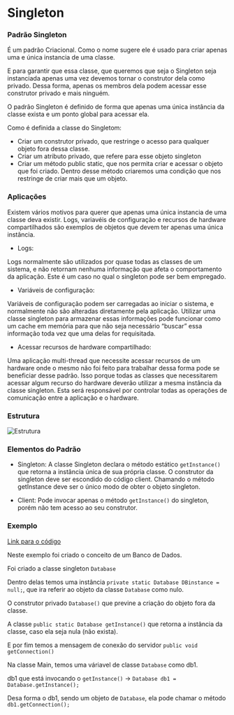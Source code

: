 # Singleton

### Padrão Singleton

É um padrão Criacional. Como o nome sugere ele é usado para criar apenas uma e única instancia de uma classe.  

E para garantir que essa classe, que queremos que seja o Singleton seja instanciada apenas uma vez devemos tornar o construtor dela como privado. Dessa forma, apenas os membros dela podem acessar esse construtor privado e mais ninguém.  

O padrão Singleton é definido de forma que apenas uma única instância da classe exista e um ponto global para acessar ela.

Como é definida a classe do Singletom:
- Criar um construtor privado, que restringe o acesso para qualquer objeto fora dessa classe.
- Criar um atributo privado, que refere para esse objeto singleton
- Criar um método public static, que nos permita criar e acessar o objeto que foi criado. Dentro desse método criaremos uma condição que nos restringe de criar mais que um objeto.

### Aplicações

Existem vários motivos para querer que apenas uma única instancia de uma classe deva existir. Logs, variavéis de configuração e recursos de hardware compartilhados são exemplos de objetos que devem ter apenas uma única instância.  

- Logs:

Logs normalmente são utilizados por quase todas as classes de um sistema, e não retornam nenhuma informação que afeta o comportamento da aplicação. Este é um caso no qual o singleton pode ser bem empregado.  

- Variáveis de configuração:

Variáveis de configuração podem ser carregadas ao iniciar o sistema, e normalmente não são alteradas diretamente pela aplicação. Utilizar uma classe singleton para armazenar essas informações pode funcionar como um cache em memória para que não seja necessário “buscar” essa informação toda vez que uma delas for requisitada.  

- Acessar recursos de hardware compartilhado:

Uma aplicação multi-thread que necessite acessar recursos de um hardware onde o mesmo não foi feito para trabalhar dessa forma pode se beneficiar desse padrão. Isso porque todas as classes que necessitarem acessar algum recurso do hardware deverão utilizar a mesma instância da classe singleton. Esta será responsável por controlar todas as operações de comunicação entre a aplicação e o hardware.  

### Estrutura
![Estrutura](https://refactoring.guru/images/patterns/diagrams/singleton/structure-pt-br.png)

### Elementos do Padrão

- Singleton: A classe Singleton declara o método estático `getInstance()` que retorna a instância única de sua própria classe.
O construtor da singleton deve ser escondido do código client. Chamando o método getInstance deve ser o único modo de obter o objeto singleton.

- Client: Pode invocar apenas o método `getInstance()` do singleton, porém não tem acesso ao seu construtor.

### Exemplo
[Link para o código](https://github.com/Guilherme-Camillo/Padroes-de-Projeto/tree/master/Singleton/Exemplo)

Neste exemplo foi criado o conceito de um Banco de Dados.  

Foi criado a classe singleton `Database`  

Dentro delas temos uma instância `private static Database DBinstance = null;`, que ira referir ao objeto da classe `Database` como nulo.  

O construtor privado `Database()` que previne a criação do objeto fora da classe.

A classe `public static Database getInstance()` que retorna a instância da classe, caso ela seja nula (não exista).

E por fim temos a mensagem de conexão do servidor `public void getConnection()`  

Na classe Main, temos uma váriavel de classe `Database` como db1.

db1 que está invocando o `getInstance()` -> 	`Database db1 = Database.getInstance();`

Desa forma o db1, sendo um objeto de `Database`, ela pode chamar o método `db1.getConnection();`
